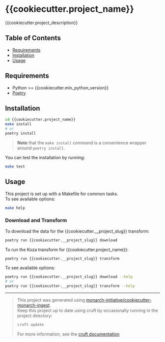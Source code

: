 # {{cookiecutter.project_name}}

{{cookiecutter.project_description}}

## Table of Contents

- [Requirements](#requirements)
- [Installation](#installation)
- [Usage](#usage)

## Requirements

- Python >= {{cookiecutter.min_python_version}}
- [Poetry](https://python-poetry.org/docs/#installation)

## Installation

```bash
cd {{cookiecutter.project_name}}
make install
# or
poetry install
```

> **Note** that the `make install` command is a convenience wrapper around `poetry install`.

You can test the installation by running:

```bash
make test
```

## Usage

This project is set up with a Makefile for common tasks.  
To see available options:

```bash
make help
```

### Download and Transform

To download the data for the {{cookiecutter.__project_slug}} transform:

```bash
poetry run {{cookiecutter.__project_slug}} download
```

To run the Koza transform for {{cookiecutter.project_name}}:

```bash
poetry run {{cookiecutter.__project_slug}} transform
```

To see available options:

```bash
poetry run {{cookiecutter.__project_slug}} download --help
# or
poetry run {{cookiecutter.__project_slug}} transform --help
```

---

> This project was generated using [monarch-initiative/cookiecutter-monarch-ingest](https://github.com/monarch-initiative/cookiecutter-monarch-ingest).  
> Keep this project up to date using cruft by occasionally running in the project directory:
> ```bash  
> cruft update  
> ```
> For more information, see the [cruft documentation](https://cruft.github.io/cruft/#updating-a-project)